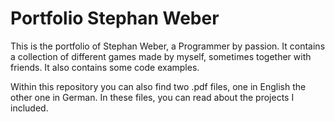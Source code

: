 # Portfolio Stephan Weber
This is the portfolio of Stephan Weber, a Programmer by passion.
It contains a collection of different games made by myself, sometimes together with friends.
It also contains some code examples.

Within this repository you can also find two .pdf files, one in English the other one in German.
In these files, you can read about the projects I included.